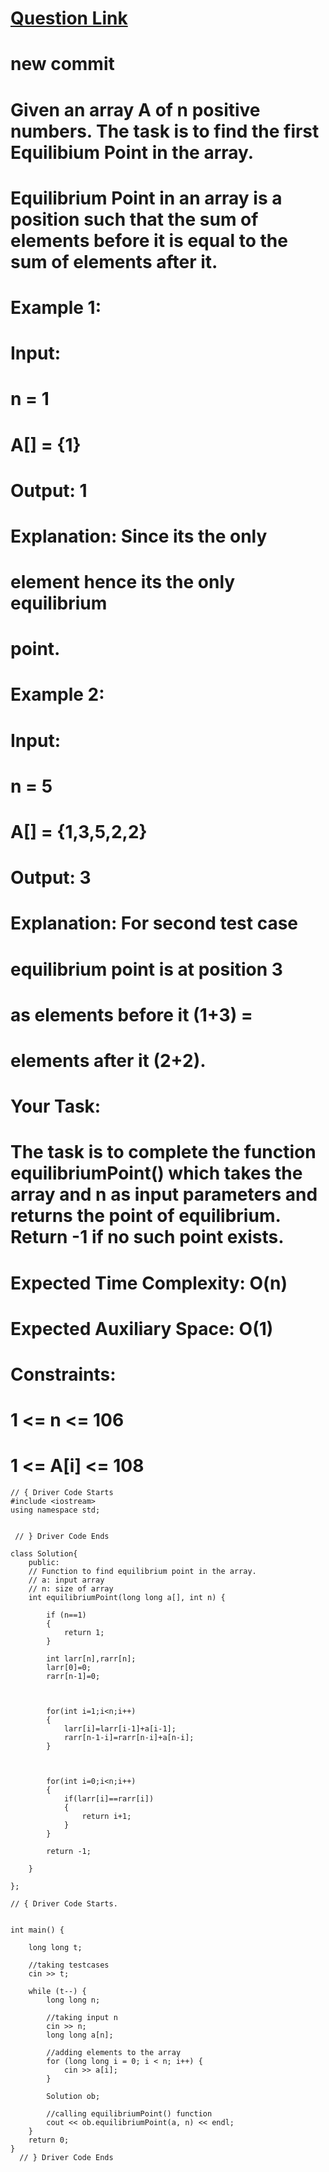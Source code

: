 # [Question Link](https://practice.geeksforgeeks.org/problems/equilibrium-point-1587115620/1/?track=amazon-arrays&batchId=192#)

# new commit 
# Given an array A of n positive numbers. The task is to find the first Equilibium Point in the array. 
# Equilibrium Point in an array is a position such that the sum of elements before it is equal to the sum of elements after it.

# Example 1:

# Input:
# n = 1
# A[] = {1}
# Output: 1
# Explanation: Since its the only 
# element hence its the only equilibrium 
# point. 
# Example 2:

# Input:
# n = 5
# A[] = {1,3,5,2,2}
# Output: 3
# Explanation: For second test case 
# equilibrium point is at position 3 
# as elements before it (1+3) = 
# elements after it (2+2).
 

# Your Task:
# The task is to complete the function equilibriumPoint() which takes the array and n as input parameters and returns the point of equilibrium. Return -1 if no such point exists.

# Expected Time Complexity: O(n)
# Expected Auxiliary Space: O(1)

# Constraints:
# 1 <= n <= 106
# 1 <= A[i] <= 108

```
// { Driver Code Starts
#include <iostream>
using namespace std;


 // } Driver Code Ends

class Solution{
    public:
    // Function to find equilibrium point in the array.
    // a: input array
    // n: size of array
    int equilibriumPoint(long long a[], int n) {
    
        if (n==1)
        {
            return 1;
        }
        
        int larr[n],rarr[n];
        larr[0]=0;
        rarr[n-1]=0;
        
        
        
        for(int i=1;i<n;i++)
        {
            larr[i]=larr[i-1]+a[i-1];
            rarr[n-1-i]=rarr[n-i]+a[n-i];
        }
        
        
        
        for(int i=0;i<n;i++)
        {
            if(larr[i]==rarr[i])
            {
                return i+1;
            }
        }
        
        return -1;
        
    }

};

// { Driver Code Starts.


int main() {

    long long t;
    
    //taking testcases
    cin >> t;

    while (t--) {
        long long n;
        
        //taking input n
        cin >> n;
        long long a[n];

        //adding elements to the array
        for (long long i = 0; i < n; i++) {
            cin >> a[i];
        }
        
        Solution ob;

        //calling equilibriumPoint() function
        cout << ob.equilibriumPoint(a, n) << endl;
    }
    return 0;
}
  // } Driver Code Ends
```
